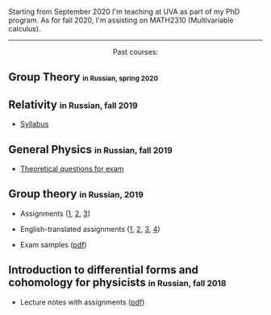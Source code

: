 Starting from September 2020 I'm teaching at UVA as part of my PhD program. As for fall 2020, I'm assisting on MATH2310 (Multivariable calculus).

---
<div style="text-align: center;">Past courses:</div>

##  Group Theory <span style="font-size: small; ">in Russian, spring 2020</span>
##  Relativity <font size="3">in Russian, fall 2019</font>
* <a href='/teaching/relativity/relativity_syllabus.pdf'>Syllabus</a>

## General Physics <font size="3">in Russian, fall 2019</font>
* <a href='/teaching/gp/fall2019exam.pdf'>Theoretical questions for exam </a>

## Group theory <font size="3">in Russian, 2019</font>

* Assignments (<a href="group_theory/gt1.pdf">1</a>, <a href="group_theory/gt2.pdf">2</a>, <a href="group_theory/gt3.pdf">3</a>)

* English-translated assignments (<a href="group_theory/gt1_en.pdf">1</a>, <a href="group_theory/gt2_en.pdf">2</a>, <a href="group_theory/gt3_en.pdf">3</a>, <a href="group_theory/gt4_en.pdf">4</a>)

* Exam samples (<a href="group_theory/examset1.pdf">pdf</a>)

## Introduction to differential forms and cohomology for physicists <font size="3">in Russian, fall 2018</font> 
* Lecture notes with assignments (<a href="dg/assignments.pdf">pdf</a>)
